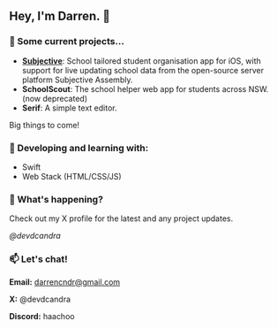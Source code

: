 ## Hey, I'm Darren. 👋

### 🔭 Some current projects...
- [**Subjective**](https://bit.ly/sbjlabs): School tailored student organisation app for iOS, with support for live updating school data from the open-source server platform Subjective Assembly.
- **SchoolScout**: The school helper web app for students across NSW. (now deprecated)
- **Serif**: A simple text editor.

Big things to come!

 ### 🌱 Developing and learning with:
- Swift
- Web Stack (HTML/CSS/JS)

### 📣 What's happening?
Check out my X profile for the latest and any project updates.

_@devdcandra_

  
### 📫 Let's chat!
**Email:** darrencndr@gmail.com

**X:** @devdcandra

**Discord:** haachoo

